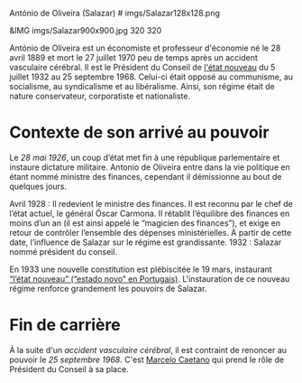 António de Oliveira (Salazar) # imgs/Salazar128x128.png

&IMG imgs/Salazar900x900.jpg 320 320

António de Oliveira est un économiste et professeur d'économie né le 28 avril 1889 et mort le 27 juillet 1970 peu de temps après un accident vasculaire cérébral. Il est le Président du Conseil de [l'état nouveau](articles/Gouvernement_Sal.md) du 5 juillet 1932 au 25 septembre 1968.
Celui-ci était opposé au communisme, au socialisme, au syndicalisme et au libéralisme. Ainsi, son régime était de nature conservateur, corporatiste et nationaliste.


# Contexte de son arrivé au pouvoir
Le *28 mai 1926*, un coup d’état met fin à une république parlementaire et instaure dictature militaire. Antonio de Oliveira entre dans la vie politique en étant nommé ministre des finances, cependant il démissionne au bout de quelques jours.

Avril 1928 : Il redevient le ministre des finances. Il est reconnu par le chef de l’état actuel, le général Óscar Carmona. Il rétablit l’équilibre des finances en moins d’un an (il est ainsi appelé le “magicien des finances”), et exige en retour de contrôler l’ensemble des dépenses ministérielles. À partir de cette date, l’influence de Salazar sur le régime est grandissante.
1932 : Salazar nommé président du conseil.

En 1933 une nouvelle constitution est plébiscitée le 19 mars, instaurant [“l’état nouveau” (“estado novo” en Portugais)](articles/Gouvernement_Sal.md). L'instauration de ce nouveau régime renforce grandement les pouvoirs de Salazar.

# Fin de carrière

À la suite d'un *accident vasculaire cérébral*, il est contraint de renoncer au pouvoir le *25 septembre 1968*. C'est [Marcelo Caetano](articles/Marcelo_Caetano.md) qui prend le rôle de Président du Conseil à sa place.
